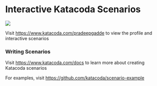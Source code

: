 # Interactive Katacoda Scenarios

[![](http://shields.katacoda.com/katacoda/pradeepgadde/count.svg)](https://www.katacoda.com/pradeepgadde "Get your profile on Katacoda.com")

Visit https://www.katacoda.com/pradeepgadde to view the profile and interactive scenarios

### Writing Scenarios
Visit https://www.katacoda.com/docs to learn more about creating Katacoda scenarios

For examples, visit https://github.com/katacoda/scenario-example
